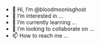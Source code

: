 - 👋 Hi, I’m @bloodmoonisghost
- 👀 I’m interested in ...
- 🌱 I’m currently learning ...
- 💞️ I’m looking to collaborate on ...
- 📫 How to reach me ...

<!---
bloodmoonisghost/bloodmoonisghost is a ✨ special ✨ repository because its `README.md` (this file) appears on your GitHub profile.
You can click the Preview link to take a look at your changes.
--->
